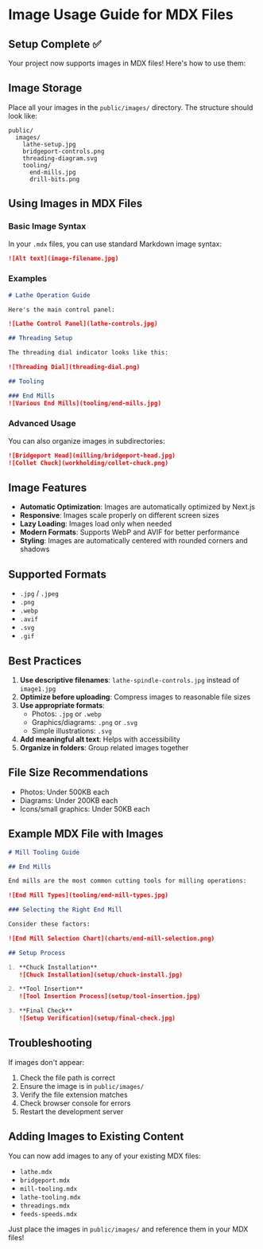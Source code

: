 # Image Usage Guide for MDX Files

## Setup Complete ✅

Your project now supports images in MDX files! Here's how to use them:

## Image Storage

Place all your images in the `public/images/` directory. The structure should look like:

```
public/
  images/
    lathe-setup.jpg
    bridgeport-controls.png
    threading-diagram.svg
    tooling/
      end-mills.jpg
      drill-bits.png
```

## Using Images in MDX Files

### Basic Image Syntax

In your `.mdx` files, you can use standard Markdown image syntax:

```markdown
![Alt text](image-filename.jpg)
```

### Examples

```markdown
# Lathe Operation Guide

Here's the main control panel:

![Lathe Control Panel](lathe-controls.jpg)

## Threading Setup

The threading dial indicator looks like this:

![Threading Dial](threading-dial.png)

## Tooling

### End Mills
![Various End Mills](tooling/end-mills.jpg)
```

### Advanced Usage

You can also organize images in subdirectories:

```markdown
![Bridgeport Head](milling/bridgeport-head.jpg)
![Collet Chuck](workholding/collet-chuck.png)
```

## Image Features

- **Automatic Optimization**: Images are automatically optimized by Next.js
- **Responsive**: Images scale properly on different screen sizes
- **Lazy Loading**: Images load only when needed
- **Modern Formats**: Supports WebP and AVIF for better performance
- **Styling**: Images are automatically centered with rounded corners and shadows

## Supported Formats

- `.jpg` / `.jpeg`
- `.png`
- `.webp`
- `.avif`
- `.svg`
- `.gif`

## Best Practices

1. **Use descriptive filenames**: `lathe-spindle-controls.jpg` instead of `image1.jpg`
2. **Optimize before uploading**: Compress images to reasonable file sizes
3. **Use appropriate formats**: 
   - Photos: `.jpg` or `.webp`
   - Graphics/diagrams: `.png` or `.svg`
   - Simple illustrations: `.svg`
4. **Add meaningful alt text**: Helps with accessibility
5. **Organize in folders**: Group related images together

## File Size Recommendations

- Photos: Under 500KB each
- Diagrams: Under 200KB each
- Icons/small graphics: Under 50KB each

## Example MDX File with Images

```markdown
# Mill Tooling Guide

## End Mills

End mills are the most common cutting tools for milling operations:

![End Mill Types](tooling/end-mill-types.jpg)

### Selecting the Right End Mill

Consider these factors:

![End Mill Selection Chart](charts/end-mill-selection.png)

## Setup Process

1. **Chuck Installation**
   ![Chuck Installation](setup/chuck-install.jpg)

2. **Tool Insertion**
   ![Tool Insertion Process](setup/tool-insertion.jpg)

3. **Final Check**
   ![Setup Verification](setup/final-check.jpg)
```

## Troubleshooting

If images don't appear:

1. Check the file path is correct
2. Ensure the image is in `public/images/`
3. Verify the file extension matches
4. Check browser console for errors
5. Restart the development server

## Adding Images to Existing Content

You can now add images to any of your existing MDX files:
- `lathe.mdx`
- `bridgeport.mdx`
- `mill-tooling.mdx`
- `lathe-tooling.mdx`
- `threadings.mdx`
- `feeds-speeds.mdx`

Just place the images in `public/images/` and reference them in your MDX files! 